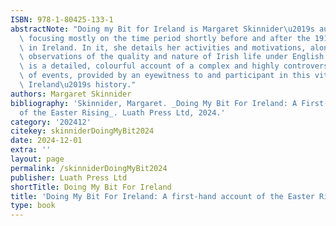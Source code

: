 ```yaml
---
ISBN: 978-1-80425-133-1
abstractNote: "Doing my Bit for Ireland is Margaret Skinnider\u2019s autobiography,\
  \ focusing mostly on the time period shortly before and after the 1916 Easter Rising\
  \ in Ireland. In it, she details her activities and motivations, along with her\
  \ observations of the quality and nature of Irish life under English rule. This\
  \ is a detailed, colourful account of a complex and highly controversial series\
  \ of events, provided by an eyewitness to and participant in this vital part of\
  \ Ireland\u2019s history."
authors: Margaret Skinnider
bibliography: 'Skinnider, Margaret. _Doing My Bit For Ireland: A First-Hand Account
  of the Easter Rising_. Luath Press Ltd, 2024.'
category: '202412'
citekey: skinniderDoingMyBit2024
date: 2024-12-01
extra: ''
layout: page
permalink: /skinniderDoingMyBit2024
publisher: Luath Press Ltd
shortTitle: Doing My Bit For Ireland
title: 'Doing My Bit For Ireland: A first-hand account of the Easter Rising'
type: book
---
```

